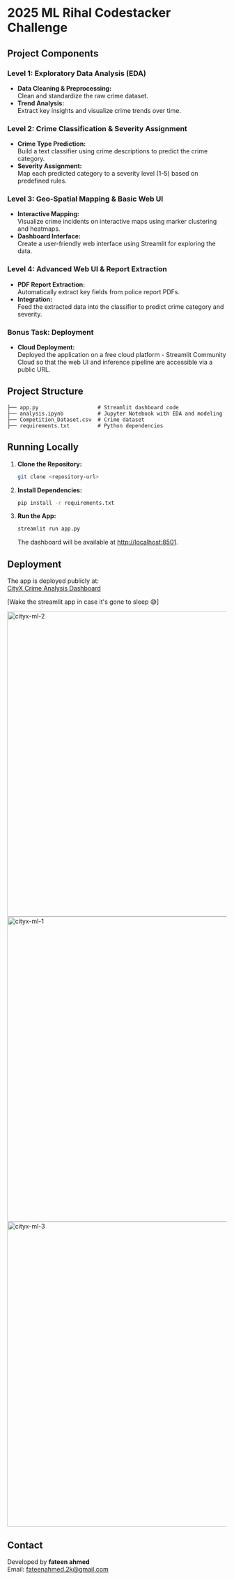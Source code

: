 # 2025 ML Rihal Codestacker Challenge

## Project Components

### Level 1: Exploratory Data Analysis (EDA)
- **Data Cleaning & Preprocessing:**  
  Clean and standardize the raw crime dataset.
- **Trend Analysis:**  
  Extract key insights and visualize crime trends over time.

### Level 2: Crime Classification & Severity Assignment
- **Crime Type Prediction:**  
  Build a text classifier using crime descriptions to predict the crime category.
- **Severity Assignment:**  
  Map each predicted category to a severity level (1-5) based on predefined rules.

### Level 3: Geo-Spatial Mapping & Basic Web UI
- **Interactive Mapping:**  
  Visualize crime incidents on interactive maps using marker clustering and heatmaps.
- **Dashboard Interface:**  
  Create a user-friendly web interface using Streamlit for exploring the data.

### Level 4: Advanced Web UI & Report Extraction
- **PDF Report Extraction:**  
  Automatically extract key fields from police report PDFs.
- **Integration:**  
  Feed the extracted data into the classifier to predict crime category and severity.

### Bonus Task: Deployment
- **Cloud Deployment:**  
  Deployed the application on a free cloud platform - Streamlit Community Cloud so that the web UI and inference pipeline are accessible via a public URL.

## Project Structure

```
├── app.py                   # Streamlit dashboard code
├── analysis.ipynb           # Jupyter Notebook with EDA and modeling
├── Competition_Dataset.csv  # Crime dataset
├── requirements.txt         # Python dependencies
```

## Running Locally

1. **Clone the Repository:**

   ```bash
   git clone <repository-url>
   ```

2. **Install Dependencies:**

   ```bash
   pip install -r requirements.txt
   ```

3. **Run the App:**

   ```bash
   streamlit run app.py
   ```

   The dashboard will be available at [http://localhost:8501](http://localhost:8501).

## Deployment

The app is deployed publicly at:  
[CityX Crime Analysis Dashboard](https://rihal-task-ml-save-cityx-mnyynnfsfsrbw8dtdyip8n.streamlit.app/)

[Wake the streamlit app in case it's gone to sleep 😅]

<img width="700" alt="cityx-ml-2" src="https://github.com/user-attachments/assets/c08645cc-37f6-415c-a92f-0007fe36a444" />
<img width="700" alt="cityx-ml-1" src="https://github.com/user-attachments/assets/57395fd7-4d7d-4ffb-97d2-78a8b2829d92" />
<img width="700" alt="cityx-ml-3" src="https://github.com/user-attachments/assets/327cbdec-30bd-46a9-8008-acea61a54468" />


## Contact

Developed by **fateen ahmed**  
Email: [fateenahmed.2k@gmail.com](mailto:fateenahmed.2k@gmail.com)
